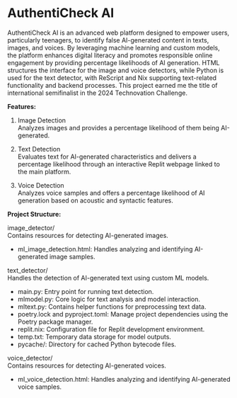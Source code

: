 # AuthentiCheck AI

AuthentiCheck AI is an advanced web platform designed to empower users, particularly teenagers, to identify false AI-generated content in texts, images, and voices. By leveraging machine learning and custom models, the platform enhances digital literacy and promotes responsible online engagement by providing percentage likelihoods of AI generation. HTML structures the interface for the image and voice detectors, while Python is used for the text detector, with ReScript and Nix supporting text-related functionality and backend processes. This project earned me the title of international semifinalist in the 2024 Technovation Challenge.

**Features:**

1. Image Detection  
   Analyzes images and provides a percentage likelihood of them being AI-generated.

2. Text Detection  
   Evaluates text for AI-generated characteristics and delivers a percentage likelihood through an interactive Replit webpage linked to the main platform.

3. Voice Detection  
   Analyzes voice samples and offers a percentage likelihood of AI generation based on acoustic and syntactic features.

**Project Structure:**

image_detector/  
Contains resources for detecting AI-generated images. 
- ml_image_detection.html: Handles analyzing and identifying AI-generated image samples.

text_detector/  
Handles the detection of AI-generated text using custom ML models.  
- main.py: Entry point for running text detection.  
- mlmodel.py: Core logic for text analysis and model interaction.  
- mltext.py: Contains helper functions for preprocessing text data.  
- poetry.lock and pyproject.toml: Manage project dependencies using the Poetry package manager.  
- replit.nix: Configuration file for Replit development environment.  
- temp.txt: Temporary data storage for model outputs.  
- pycache/: Directory for cached Python bytecode files.

voice_detector/  
Contains resources for detecting AI-generated voices.
- ml_voice_detection.html: Handles analyzing and identifying AI-generated voice samples.
